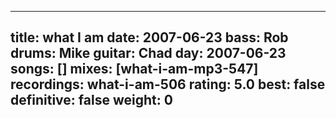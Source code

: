 
---
title: what I am
date: 2007-06-23
bass:	Rob
drums:	Mike
guitar:	Chad
day: 2007-06-23
songs: []
mixes: [what-i-am-mp3-547]
recordings: what-i-am-506
rating: 5.0
best: false
definitive: false
weight: 0
---
